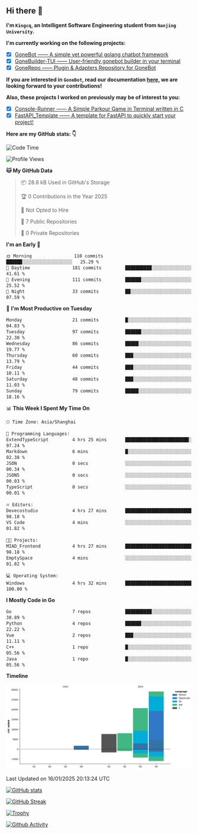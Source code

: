 ## Hi there 👋

**I'm `Kingcq`, an Intelligent Software Engineering student from `Nanjing University`.**

**I'm currently working on the following projects:**

- [x] [GoneBot —— A simple yet powerful golang chatbot framework](https://github.com/gonebot-dev/gonebot)
- [x] [GoneBuilder-TUI —— User-friendly gonebot builder in your terminal](https://github.com/gonebot-dev/gonebuilder-tui)
- [x] [GoneRepo —— Plugin & Adapters Repository for GoneBot](https://github.com/gonebot-dev/gonerepo)

**If you are interested in `GoneBot`, read our documentation [here](https://gonebot-dev.github.io/), we are looking forward to your contributions!**

**Also, these projects I worked on previously may be of interest to you:**

- [x] [Console-Runner —— A Simple Parkour Game in Terminal written in C](https://github.com/Kingcxp/Console-Runners)
- [x] [FastAPI_Template —— A template for FastAPI to quickly start your project!](https://github.com/Kingcxp/FastAPI_Template)

**Here are my GitHub stats: 👇**
<!--START_SECTION:waka-->
![Code Time](http://img.shields.io/badge/Code%20Time-1%2C406%20hrs%2052%20mins-blue)

![Profile Views](http://img.shields.io/badge/Profile%20Views-0-blue)

**🐱 My GitHub Data** 

> 📦 28.8 kB Used in GitHub's Storage 
 > 
> 🏆 0 Contributions in the Year 2025
 > 
> 🚫 Not Opted to Hire
 > 
> 📜 7 Public Repositories 
 > 
> 🔑 0 Private Repositories 
 > 
**I'm an Early 🐤** 

```text
🌞 Morning                110 commits         ██████░░░░░░░░░░░░░░░░░░░   25.29 % 
🌆 Daytime                181 commits         ██████████░░░░░░░░░░░░░░░   41.61 % 
🌃 Evening                111 commits         ██████░░░░░░░░░░░░░░░░░░░   25.52 % 
🌙 Night                  33 commits          ██░░░░░░░░░░░░░░░░░░░░░░░   07.59 % 
```
📅 **I'm Most Productive on Tuesday** 

```text
Monday                   21 commits          █░░░░░░░░░░░░░░░░░░░░░░░░   04.83 % 
Tuesday                  97 commits          ██████░░░░░░░░░░░░░░░░░░░   22.30 % 
Wednesday                86 commits          █████░░░░░░░░░░░░░░░░░░░░   19.77 % 
Thursday                 60 commits          ███░░░░░░░░░░░░░░░░░░░░░░   13.79 % 
Friday                   44 commits          ███░░░░░░░░░░░░░░░░░░░░░░   10.11 % 
Saturday                 48 commits          ███░░░░░░░░░░░░░░░░░░░░░░   11.03 % 
Sunday                   79 commits          █████░░░░░░░░░░░░░░░░░░░░   18.16 % 
```


📊 **This Week I Spent My Time On** 

```text
🕑︎ Time Zone: Asia/Shanghai

💬 Programming Languages: 
ExtendTypeScript         4 hrs 25 mins       ████████████████████████░   97.24 % 
Markdown                 6 mins              █░░░░░░░░░░░░░░░░░░░░░░░░   02.38 % 
JSON                     0 secs              ░░░░░░░░░░░░░░░░░░░░░░░░░   00.34 % 
JSON5                    0 secs              ░░░░░░░░░░░░░░░░░░░░░░░░░   00.03 % 
TypeScript               0 secs              ░░░░░░░░░░░░░░░░░░░░░░░░░   00.01 % 

🔥 Editors: 
Devecostudio             4 hrs 27 mins       █████████████████████████   98.18 % 
VS Code                  4 mins              ░░░░░░░░░░░░░░░░░░░░░░░░░   01.82 % 

🐱‍💻 Projects: 
MIAD_Frontend            4 hrs 27 mins       █████████████████████████   98.18 % 
EmptySpace               4 mins              ░░░░░░░░░░░░░░░░░░░░░░░░░   01.82 % 

💻 Operating System: 
Windows                  4 hrs 32 mins       █████████████████████████   100.00 % 
```

**I Mostly Code in Go** 

```text
Go                       7 repos             ██████████░░░░░░░░░░░░░░░   38.89 % 
Python                   4 repos             ██████░░░░░░░░░░░░░░░░░░░   22.22 % 
Vue                      2 repos             ███░░░░░░░░░░░░░░░░░░░░░░   11.11 % 
C++                      1 repo              █░░░░░░░░░░░░░░░░░░░░░░░░   05.56 % 
Java                     1 repo              █░░░░░░░░░░░░░░░░░░░░░░░░   05.56 % 
```



**Timeline**

![Lines of Code chart](https://raw.githubusercontent.com/Kingcxp/Kingcxp/main/assets/bar_graph.png)


 Last Updated on 16/01/2025 20:13:24 UTC
<!--END_SECTION:waka-->

[![GitHub stats](https://github-readme-stats.vercel.app/api?username=Kingcxp&show_icons=true&count_private=true&theme=aura&hide_border=true&icon_color=FF4500&text_color=76EE00)](https://github.com/anuraghazra/github-readme-stats)    

[![GitHub Streak](https://github-readme-streak-stats.herokuapp.com/?user=Kingcxp&hide_border=true&theme=catppuccin-macchiato)](https://git.io/streak-stats)

[![Trophy](https://github-profile-trophy.vercel.app/?username=Kingcxp&theme=dracula)](https://github.com/ryo-ma/github-profile-trophy)

[![Github Activity](https://github-readme-activity-graph.vercel.app/graph?username=Kingcxp&theme=tokyo-night&hide_border=true)](https://github.com/ashutosh00710/github-readme-activity-graph)